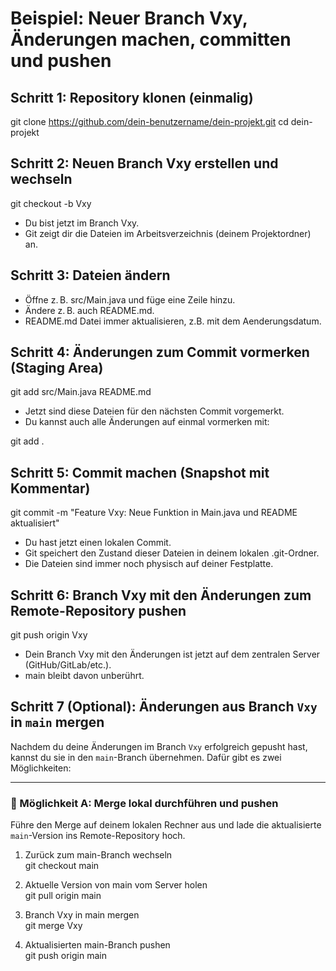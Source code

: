 # Beispiel: Neuer Branch Vxy, Änderungen machen, committen und pushen

## Schritt 1: Repository klonen (einmalig)

git clone https://github.com/dein-benutzername/dein-projekt.git
cd dein-projekt

## Schritt 2: Neuen Branch Vxy erstellen und wechseln

git checkout -b Vxy

- Du bist jetzt im Branch Vxy.
- Git zeigt dir die Dateien im Arbeitsverzeichnis (deinem Projektordner) an.

## Schritt 3: Dateien ändern

- Öffne z. B. src/Main.java und füge eine Zeile hinzu.
- Ändere z. B. auch README.md.
- README.md Datei immer aktualisieren, z.B. mit dem Aenderungsdatum.

## Schritt 4: Änderungen zum Commit vormerken (Staging Area)

git add src/Main.java README.md

- Jetzt sind diese Dateien für den nächsten Commit vorgemerkt.
- Du kannst auch alle Änderungen auf einmal vormerken mit:

git add .

## Schritt 5: Commit machen (Snapshot mit Kommentar)

git commit -m "Feature Vxy: Neue Funktion in Main.java und README aktualisiert"
- Du hast jetzt einen lokalen Commit.
- Git speichert den Zustand dieser Dateien in deinem lokalen .git-Ordner.
- Die Dateien sind immer noch physisch auf deiner Festplatte.

## Schritt 6: Branch Vxy mit den Änderungen zum Remote-Repository pushen
git push origin Vxy
- Dein Branch Vxy mit den Änderungen ist jetzt auf dem zentralen Server (GitHub/GitLab/etc.).
- main bleibt davon unberührt.

## Schritt 7 (Optional): Änderungen aus Branch `Vxy` in `main` mergen

Nachdem du deine Änderungen im Branch `Vxy` erfolgreich gepusht hast, kannst du sie in den `main`-Branch übernehmen. Dafür gibt es zwei Möglichkeiten:

---

### 🔁 Möglichkeit A: Merge lokal durchführen und pushen

Führe den Merge auf deinem lokalen Rechner aus und lade die aktualisierte `main`-Version ins Remote-Repository hoch.


1. Zurück zum main-Branch wechseln <br>
git checkout main

2. Aktuelle Version von main vom Server holen <br>
git pull origin main

3. Branch Vxy in main mergen <br>
git merge Vxy

4. Aktualisierten main-Branch pushen <br>
git push origin main
